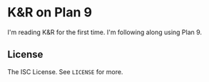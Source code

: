 # K&R on Plan 9

I'm reading K&R for the first time. I'm following along using Plan 9.

## License

The ISC License. See `LICENSE` for more.
